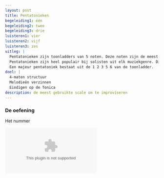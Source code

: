 ```yaml
---
layout: post
title: Pentatonieken
begeleiding1: één
begeleiding2: twee
begeleiding3: drie
luisteren1: vier
luisteren2: vijf
luisteren3: zes
uitleg: |
  Pentatonieken zijn toonladders van 5 noten. Deze noten zijn de meest consonante noten uit een toonladder. 
  Pentatonieken zijn heel populair bij solisten uit elk muziekgenre. Dit is omdat het makkelijk is om er melodieën met te maken. De noten lijken bij elkaar te horen en eens ze gespeeld zijn in de solo wil het gehoor, van de solist en de luisteraar, niets anders meer.
  Een majeur pentatoniek bestaat uit de 1 2 3 5 6 van de toonladder.
doel: |
  4-maten structuur
  Melodieën verzinnen
  Eindigen op de Tonica
description: de meest gebruikte scale om te improviseren
---
```


### De oefening

Het nummer

![It just happens that way](/assets/img/02-pe/IB-pentatonieken-itJustHappensThatWay.eps "It just happens that way")

